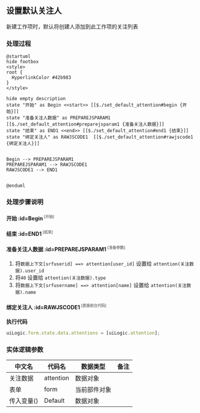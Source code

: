 ## 设置默认关注人 <!-- {docsify-ignore-all} -->

   新建工作项时，默认将创建人添加到此工作项的关注列表

### 处理过程

```plantuml
@startuml
hide footbox
<style>
root {
  HyperlinkColor #42b983
}
</style>

hide empty description
state "开始" as Begin <<start>> [[$./set_default_attention#begin {开始}]]
state "准备关注人数据" as PREPAREJSPARAM1  [[$./set_default_attention#preparejsparam1 {准备关注人数据}]]
state "结束" as END1 <<end>> [[$./set_default_attention#end1 {结束}]]
state "绑定关注人" as RAWJSCODE1  [[$./set_default_attention#rawjscode1 {绑定关注人}]]


Begin --> PREPAREJSPARAM1
PREPAREJSPARAM1 --> RAWJSCODE1
RAWJSCODE1 --> END1


@enduml
```


### 处理步骤说明

#### 开始 :id=Begin<sup class="footnote-symbol"> <font color=gray size=1>[开始]</font></sup>




#### 结束 :id=END1<sup class="footnote-symbol"> <font color=gray size=1>[结束]</font></sup>




#### 准备关注人数据 :id=PREPAREJSPARAM1<sup class="footnote-symbol"> <font color=gray size=1>[准备参数]</font></sup>



1. 将`数据上下文[srfuserid] ==> attention[user_id]` 设置给  `attention(关注数据).user_id`
2. 将`40` 设置给  `attention(关注数据).type`
3. 将`数据上下文[srfusername] ==> attention[name]` 设置给  `attention(关注数据).name`

#### 绑定关注人 :id=RAWJSCODE1<sup class="footnote-symbol"> <font color=gray size=1>[直接前台代码]</font></sup>



<p class="panel-title"><b>执行代码</b></p>

```javascript
uiLogic.form.state.data.attentions = [uiLogic.attention];
```



### 实体逻辑参数

|    中文名   |    代码名    |  数据类型      |备注 |
| --------| --------| --------  | --------   |
|关注数据|attention|数据对象||
|表单|form|当前部件对象||
|传入变量(<i class="fa fa-check"/></i>)|Default|数据对象||
